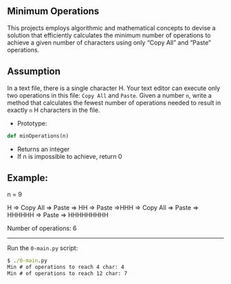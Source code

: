 ## Minimum Operations

This projects employs algorithmic and mathematical concepts to devise a solution that efficiently calculates the minimum number of operations to achieve a given number of characters using only “Copy All” and “Paste” operations.

Assumption
--
In a text file, there is a single character H. Your text editor can execute only two operations in this file: `Copy All` and `Paste`. Given a number `n`, write a method that calculates the fewest number of operations needed to result in exactly `n` H characters in the file.

- Prototype:
```py
def minOperations(n)
```
* Returns an integer
* If n is impossible to achieve, return 0

Example:
--

n = 9

H => Copy All => Paste => HH => Paste =>HHH => Copy All => Paste => HHHHHH => Paste => HHHHHHHHH

Number of operations: 6

---

Run the `0-main.py` script:

```cmd
$ ./0-main.py 
Min # of operations to reach 4 char: 4
Min # of operations to reach 12 char: 7
```
